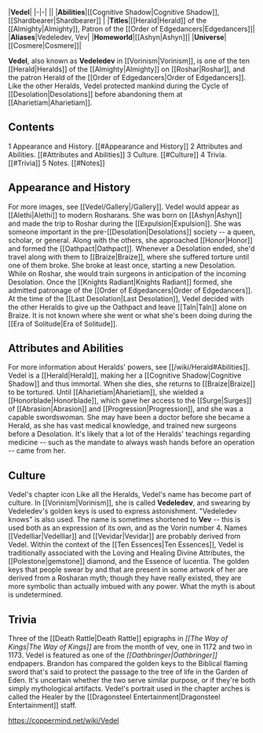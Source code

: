 |**Vedel**|
|-|-|
||
|**Abilities**|[[Cognitive Shadow\|Cognitive Shadow]], [[Shardbearer\|Shardbearer]] |
|**Titles**|[[Herald\|Herald]] of the [[Almighty\|Almighty]], Patron of the [[Order of Edgedancers\|Edgedancers]]|
|**Aliases**|Vedeledev, Vev|
|**Homeworld**|[[Ashyn\|Ashyn]]|
|**Universe**|[[Cosmere\|Cosmere]]|

**Vedel**, also known as **Vedeledev** in [[Vorinism\|Vorinism]], is one of the ten [[Herald\|Heralds]] of the [[Almighty\|Almighty]] on [[Roshar\|Roshar]], and the patron Herald of the [[Order of Edgedancers\|Order of Edgedancers]]. Like the other Heralds, Vedel protected mankind during the Cycle of [[Desolation\|Desolations]] before abandoning them at [[Aharietiam\|Aharietiam]].

## Contents

1 Appearance and History. [[#Appearance and History]] 
2 Attributes and Abilities. [[#Attributes and Abilities]] 
3 Culture. [[#Culture]] 
4 Trivia. [[#Trivia]] 
5 Notes. [[#Notes]] 


## Appearance and History
 
For more images, see [[Vedel/Gallery\|/Gallery]].
Vedel would appear as [[Alethi\|Alethi]] to modern Rosharans. She was born on [[Ashyn\|Ashyn]] and made the trip to Roshar during the [[Expulsion\|Expulsion]]. She was someone important in the pre-[[Desolation\|Desolations]] society -- a queen, scholar, or general. Along with the others, she approached [[Honor\|Honor]] and formed the [[Oathpact\|Oathpact]]. Whenever a Desolation ended, she'd travel along with them to [[Braize\|Braize]], where she suffered torture until one of them broke. She broke at least once, starting a new Desolation.
While on Roshar, she would train surgeons in anticipation of the incoming Desolation. Once the [[Knights Radiant\|Knights Radiant]] formed, she admitted patronage of the [[Order of Edgedancers\|Order of Edgedancers]]. At the time of the [[Last Desolation\|Last Desolation]], Vedel decided with the other Heralds to give up the Oathpact and leave [[Taln\|Taln]] alone on Braize. It is not known where she went or what she's been doing during the [[Era of Solitude\|Era of Solitude]].


## Attributes and Abilities
 
For more information about Heralds' powers, see [[/wiki/Herald#Abilities]].
Vedel is a [[Herald\|Herald]], making her a [[Cognitive Shadow\|Cognitive Shadow]] and thus immortal. When she dies, she returns to [[Braize\|Braize]] to be tortured. Until [[Aharietiam\|Aharietiam]], she wielded a [[Honorblade\|Honorblade]], which gave her access to the [[Surge\|Surges]] of [[Abrasion\|Abrasion]] and [[Progression\|Progression]], and she was a capable swordswoman.
She may have been a doctor before she became a Herald, as she has vast medical knowledge, and trained new surgeons before a Desolation. It's likely that a lot of the Heralds' teachings regarding medicine -- such as the mandate to always wash hands before an operation -- came from her.

## Culture
  Vedel's chapter icon
Like all the Heralds, Vedel's name has become part of culture. In [[Vorinism\|Vorinism]], she is called **Vedeledev**, and swearing by Vedeledev's golden keys is used to express astonishment. "Vedeledev knows" is also used. The name is sometimes shortened to **Vev** -- this is used both as an expression of its own, and as the Vorin number 4. Names [[Vedelliar\|Vedelliar]] and [[Vevidar\|Vevidar]] are probably derived from Vedel.
Within the context of the [[Ten Essences\|Ten Essences]], Vedel is traditionally associated with the Loving and Healing Divine Attributes, the [[Polestone\|gemstone]] diamond, and the Essence of lucentia.
The golden keys that people swear by and that are present in some artwork of her are derived from a Rosharan myth; though they have really existed, they are more symbolic than actually imbued with any power. What the myth is about is undetermined.

## Trivia
Three of the [[Death Rattle\|Death Rattle]] epigraphs in *[[The Way of Kings\|The Way of Kings]]* are from the month of vev, one in 1172 and two in 1173.
Vedel is featured as one of the *[[Oathbringer\|Oathbringer]]* endpapers.
Brandon has compared the golden keys to the Biblical flaming sword that's said to protect the passage to the tree of life in the Garden of Eden. It's uncertain whether the two serve similar purpose, or if they're both simply mythological artifacts.
Vedel's portrait used in the chapter arches is called the Healer by the [[Dragonsteel Entertainment\|Dragonsteel Entertainment]] staff.


https://coppermind.net/wiki/Vedel